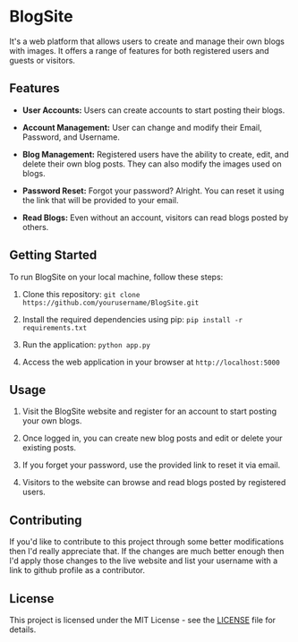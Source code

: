 # BlogSite

It's a web platform that allows users to create and manage their own blogs with images.
It offers a range of features for both registered users and guests or visitors.

## Features

- **User Accounts:** Users can create accounts to start posting their blogs.

- **Account Management:** User can change and modify their Email, Password, and Username.

- **Blog Management:** Registered users have the ability to create, edit, and delete their own blog posts. They can also modify the images used on blogs.

- **Password Reset:** Forgot your password? Alright. You can reset it using the link that will be provided to your email.

- **Read Blogs:** Even without an account, visitors can read blogs posted by others.

## Getting Started

To run BlogSite on your local machine, follow these steps:

1. Clone this repository: `git clone https://github.com/yourusername/BlogSite.git`

2. Install the required dependencies using pip: `pip install -r requirements.txt`

3. Run the application: `python app.py`

4. Access the web application in your browser at `http://localhost:5000`

## Usage

1. Visit the BlogSite website and register for an account to start posting your own blogs.

2. Once logged in, you can create new blog posts and edit or delete your existing posts.

3. If you forget your password, use the provided link to reset it via email.

4. Visitors to the website can browse and read blogs posted by registered users.

## Contributing

If you'd like to contribute to this project through some better modifications then I'd really appreciate that. 
If the changes are much better enough then I'd apply those changes to the live website and list your username with a link to github profile as a contributor.

## License

This project is licensed under the MIT License - see the [LICENSE](LICENSE) file for details.

